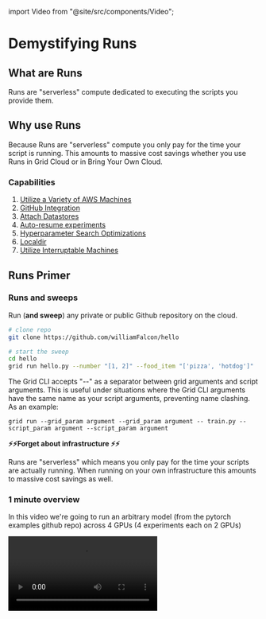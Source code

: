 import Video from "@site/src/components/Video";

# Demystifying Runs

## What are Runs
Runs are "serverless" compute dedicated to executing the scripts you provide them.  

## Why use Runs
Because Runs are "serverless" compute you only pay for the time your script is running. This amounts to massive cost savings whether you use Runs in Grid Cloud or in Bring Your Own Cloud.

### Capabilities
1. [Utilize a Variety of AWS Machines](https://docs.grid.ai/platform/machines)
2. [GitHub Integration](https://docs.grid.ai/platform/github-integration)
3. [Attach Datastores](https://docs.grid.ai/features/runs#attaching-datastores-to-runs)
4. [Auto-resume experiments](https://docs.grid.ai/features/runs/auto-resume-experiments)
5. [Hyperparameter Search Optimizations](https://docs.grid.ai/features/runs/sweep-syntax)
6. [Localdir](https://docs.grid.ai/features/runs/localdir)  
7. [Utilize Interruptable Machines](https://docs.grid.ai/features/runs/interruptible-machines)


## Runs Primer

### Runs and sweeps

Run (**and sweep**) any private or public Github repository on the cloud.

```bash
# clone repo
git clone https://github.com/williamFalcon/hello

# start the sweep
cd hello
grid run hello.py --number "[1, 2]" --food_item "['pizza', 'hotdog']"
```

The Grid CLI accepts "--" as a separator between grid arguments and script arguments. This is useful under situations where the Grid CLI arguments have the same name as your script arguments, preventing name clashing. As an example:

```
grid run --grid_param argument --grid_param argument -- train.py --script_param argument --script_param argument
```

**⚡️⚡️Forget about infrastructure ⚡️⚡️**

Runs are "serverless" which means you only pay for the time your scripts are actually running. When running on your own infrastructure this amounts to massive cost savings as well.

### 1 minute overview

In this video we're going to run an arbitrary model (from the pytorch examples github repo) across 4 GPUs (4 experiments each on 2 GPUs)

<Video src="https://grid-docs.s3.us-east-2.amazonaws.com/intro_video_docs_run.mp4"/>

### Product Tour

[Click here for a 2-minute tour of RUN](https://platform.grid.ai/#/dashboard?product_tour_id=226810)

![](/images/runs/runs-product-tour.png)

### Option 1: Run via the CLI

RUN **any** GitHub file with Grid in 4 steps:

```bash
# 1. clone the repo
git clone https://github.com/pytorch/examples

# 2. find the file to run
cd examples/dcgan

# 3. verify it works locally (optional)
python   main.py --dataset cifar10 --lr 0.0002 --dataroot .

# 4. run on a cloud instance via grid
grid run main.py --dataset cifar10 --lr 0.0002 --dataroot .
```

Grid offers advanced syntax for starting a run. With this code:

```bash
grid run hello.py --number "[1, 2]" --food_item "['pizza', 'hotdog']"
```

Grid will run the script 4 times... these are the 4 equivalent script calls (we call each script call an experiment)

```bash
python hello.py --number 1 --food_item 'pizza'
python hello.py --number 2 --food_item 'pizza'

python hello.py --number 1 --food_item 'hotdog'
python hello.py --number 2 --food_item 'hotdog'
```

:::note
A RUN is a collection of experiments (the run has 4 experiments in this example).
:::

### **Option 2: Start via the web UI**

![](/images/runs/run_start.gif)
